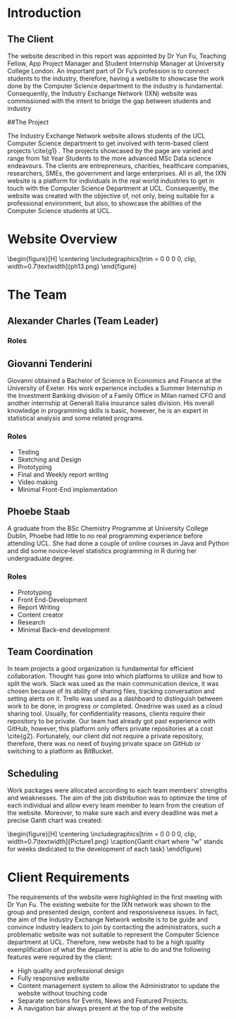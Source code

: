
# Introduction
## The Client 

The website described in this report was appointed by Dr Yun Fu, Teaching Fellow, App Project Manager and Student Internship Manager at University College London. An important part of Dr Fu’s profession is to connect students to the industry, therefore, having a website to showcase the work done by the Computer Science department to the industry is fundamental. Consequently, the Industry Exchange Network (IXN) website was commissioned with the intent to bridge the gap between students and industry 

##The Project

The Industry Exchange Network website allows students of the UCL Computer Science department to get involved with  term-based client projects \cite{g1} . The projects showcased by the page are varied and range from 1st Year Students to the more advanced MSc Data science endeavours.  The clients are entrepreneurs, charities, healthcare companies, researchers, SMEs, the government and large enterprises.  All in all, the IXN website is a platform for individuals in the real world industries to get in touch with the Computer Science Department at UCL. Consequently, the website was created with the objective of, not only, being suitable for a professional environment, but also, to showcase the abilities of the Computer Science students at UCL. 

# Website Overview

\begin{figure}[H]
      \centering
      \includegraphics[trim = 0 0 0 0, clip, width=0.7\textwidth]{ph13.png}
 \end{figure}

# The Team
## Alexander Charles (Team Leader)

### Roles 

## Giovanni Tenderini

Giovanni obtained a Bachelor of Science in Economics and Finance at the University of Exeter. His work experience includes a Summer Internship in the Investment Banking division of a Family Office in Milan named CFO and another internship at Generali Italia insurance sales division. His overall knowledge in programming skills is basic, however, he is an expert in statistical analysis and some related programs.

### Roles
-	Testing 
-	Sketching and Design 
-   Prototyping
-	Final and Weekly report  writing
-	Video making
-	Minimal Front-End implementation

## Phoebe Staab

A graduate from the BSc Chemistry Programme at University College Dublin, Phoebe had little to no real programming experience before attending UCL. She had done a couple of online courses in Java and Python and did some novice-level statistics programming in R during her undergraduate degree. 

### Roles
 - Prototyping 
 - Front End-Development
 - Report Writing 
 - Content creator
 - Research
 - Minimal Back-end development 

## Team Coordination

In team projects a good organization is fundamental for efficient collaboration. Thought has gone into which platforms to utilize and how to split the work. Slack was used as the main communication device, it was chosen because of its ability of sharing files, tracking conversation and setting alerts on it. Trello was used as a dashboard to distinguish between work to be done, in progress or completed. Onedrive was used as a cloud sharing tool.
Usually, for confidentiality reasons, clients require their repository to be private. Our team had already got past experience with GitHub, however, this platform only offers private repositories at a cost \cite{g2}. Fortunately, our client did not require a private repository, therefore, there was no need of buying private space on GitHub or switching to a platform as BitBucket. 

## Scheduling 

Work packages were allocated according to each team members’ strengths and weaknesses. The aim of the job distribution was to optimize the time of each individual and allow every team member to learn from the creation of the website. Moreover, to make sure each and every deadline was met a precise Gantt chart was created: 

\begin{figure}[H]
      \centering
      \includegraphics[trim = 0 0 0 0, clip, width=0.7\textwidth]{Picture1.png}
      \caption{Gantt chart where "w" stands for weeks dedicated to the development of each task}
 \end{figure}


# Client Requirements

The requirements of the website were highlighted in the first meeting with Dr Yun Fu. The existing website for the IXN network was shown to the group and presented design, content and responsiveness issues. In fact, the aim of the Industry Exchange Network website is to be guide and convince industry leaders to join by contacting the administrators, such a problematic website was not suitable to represent the Computer Science department at UCL. Therefore, new website had to be a high quality exemplification of what the department is able to do and the following features were required by the client:

-	High quality and professional design
-	Fully responsive website
-	Content management system to allow the Administrator to update the website without touching code
-	Separate sections for Events, News and Featured Projects.
-	A navigation bar always present at the top of the website

